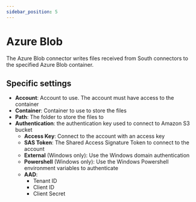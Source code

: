 ```yaml
---
sidebar_position: 5
---
```


# Azure Blob
The Azure Blob connector writes files received from South connectors to the specified Azure Blob container.

## Specific settings
- **Account**: Account to use. The account must have access to the container
- **Container**: Container to use to store the files
- **Path**: The folder to store the files to
- **Authentication**: the authentication key used to connect to Amazon S3 bucket
  - **Access Key**: Connect to the account with an access key
  - **SAS Token**: The Shared Access Signature Token to connect to the account
  - **External** (Windows only): Use the Windows domain authentication
  - **Powershell** (Windows only): Use the Windows Powershell environment variables to authenticate
  - **AAD**:
    - Tenant ID
    - Client ID
    - Client Secret
  
